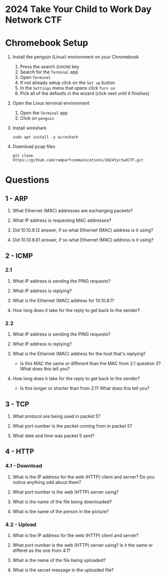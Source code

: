# 2024 Take Your Child to Work Day Network CTF



# Chromebook Setup

1. Install the penguin (Linux) environment on your Chromebook
    1. Press the search (circle) key
    2. Search for the ```Terminal``` app
    3. Open ```Terminal```
    4. If not already setup click on the ```Set up``` button
    5. In the ```Settings``` menu that opens click ```Turn on```
    6. Pick all of the defaults in the wizard (click next until it finishes)

2. Open the Linux terminal environment
    1. Open the ```Terminal``` app
    2. Click on ```penguin```

3. Install wireshark
    ```
    sudo apt install -y wireshark
    ```
4. Download pcap files
    ```
    git clone https://github.com/rampartcommunications/2024tyctwdCTF.git
    ```

# Questions


## 1 - ARP

1. What Ethernet (MAC) addresses are exchanging packets?


2. What IP address is requesting MAC addresses?


3. Did 10.10.8.12 answer, if so what Ethernet (MAC) address is it using?


4. Did 10.10.8.61 answer, if so what Ethernet (MAC) address is it using?


## 2 - ICMP


### 2.1

1. What IP address is sending the PING requests?


2. What IP address is replying?


3. What is the Ethernet (MAC) address for 10.10.8.1?


4. How long does it take for the reply to get back to the sender?


### 2.2

1. What IP address is sending the PING requests?


2. What IP address is replying?


3. What is the Ethernet (MAC) address for the host that's replying?

    - Is this MAC the same or different than the MAC from 2.1 question 3?  What does this tell you?


4. How long does it take for the reply to get back to the sender?

    - Is this longer or shorter than from 2.1?  What does this tell you?



## 3 - TCP

1. What protocol are being used in packet 5?


2. What port number is the packet coming from in packet 5?


3. What date and time was packet 5 sent?



## 4 - HTTP

### 4.1 - Download

1. What is the IP address for the web (HTTP) client and server?  Do you notice anything odd about them?


2. What port number is the web (HTTP) server using?


3. What is the name of the file being downloaded?


4. What is the name of the person in the picture?


### 4.2 - Upload


1. What is the IP address for the web (HTTP) client and server? 


2. What port number is the web (HTTP) server using?  Is it the same or differet as the one from 4.1?


3. What is the name of the file being uploaded?


4. What is the secret message in the uploaded file?
